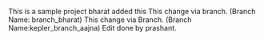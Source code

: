 This is a sample project
bharat added this
This change via branch. (Branch Name: branch_bharat)
This change via Branch. (Branch Name:kepler_branch_aajna)
Edit done by prashant.
